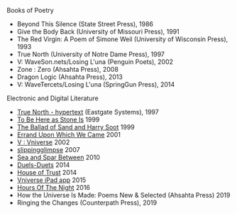 Books of Poetry 
- Beyond This Silence (State Street Press), 1986
- Give the Body Back (University of Missouri Press), 1991
- The Red Virgin: A Poem of Simone Weil (University of Wisconsin Press), 1993
- True North (University of Notre Dame Press), 1997
- V: WaveSon.nets/Losing L'una (Penguin Poets), 2002
- Zone : Zero (Ahsahta Press), 2008
- Dragon Logic (Ahsahta Press), 2013
- V: WaveTercets/Losing L'una (SpringGun Press), 2014

Electronic and Digital Literature
- [True North - hypertext](http://www.eastgate.com/catalog/TrueNorth.html) (Eastgate Systems), 1997
- [To Be Here as Stone Is](http://califia.us/SI/stone1.htm) 1999
- [The Ballad of Sand and Harry Soot](http://www.wordcircuits.com/gallery/sandsoot/) 1999
- [Errand Upon Which We Came](http://califia.us/Errand/title1a.htm) 2001
- [V : Vniverse](http://vniverse.com/) 2002
- [slippingglimpse](http://slippingglimpse.org/) 2007
- [Sea and Spar Between](http://www.saic.edu/webspaces/portal/degrees_resources/departments/writing/DNSP11_SeaandSparBetween/index.html) 2010
- [Duels-Duets](http://duels-duets.newbinarypress.com//) 2014
- [House of Trust](http://thevolta.org/ewc44-sstrickland-ihatcher-p1.html) 2014
- [Vniverse iPad app](http://search.itunes.apple.com/WebObjects/MZContentLink.woa/wa/link?path=apps%2fvniverse) 2015
- [Hours Of The Night](http://www.hoursofthenight.com/) 2016
- How the Universe Is Made: Poems New & Selected (Ahsahta Press) 2019
- Ringing the Changes (Counterpath Press), 2019
